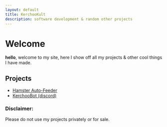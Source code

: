 ```yaml
---
layout: default
title: KerchooKult
description: software development & random other projects
---
```


# Welcome

**hello**, welcome to my site, here I show off all my projects
& other cool things I have made.


## Projects
* [Hamster Auto-Feeder](https://kerchookult.github.io/hamster)
* [KerchooBot (discord)](https://kerchookult.github.io/kerchoobot)





### Disclaimer:

Please do not use my projects privately or for sale.